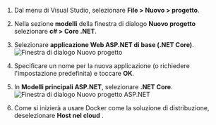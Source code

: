 1. Dal menu di Visual Studio, selezionare **File > Nuovo > progetto**. 

1. Nella sezione **modelli** della finestra di dialogo **Nuovo progetto** selezionare **c# > Core .NET**.

1. Selezionare **applicazione Web ASP.NET di base (.NET Core)**.
    ![Finestra di dialogo Nuovo progetto](./media/vs-docker-create-aspnetcore-app/create-new-project.png)

1. Specificare un nome per la nuova applicazione (o richiedere l'impostazione predefinita) e toccare **OK**.  

1. In **Modelli principali ASP.NET**, selezionare **.NET Core**.
    ![Finestra di dialogo Nuovo progetto ASP.NET](./media/vs-docker-create-aspnetcore-app/aspnet-core-template.png)

1. Come si inizierà a usare Docker come la soluzione di distribuzione, deselezionare **Host nel cloud** .

